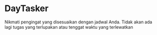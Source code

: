 # DayTasker
Nikmati pengingat yang disesuaikan dengan jadwal Anda. Tidak akan ada lagi tugas yang terlupakan atau tenggat waktu yang terlewatkan
